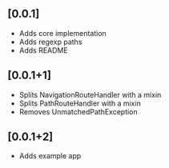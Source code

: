 ## [0.0.1]

* Adds core implementation
* Adds regexp paths
* Adds README

## [0.0.1+1]

* Splits NavigationRouteHandler with a mixin
* Splits PathRouteHandler with a mixin
* Removes UnmatchedPathException

## [0.0.1+2]

* Adds example app